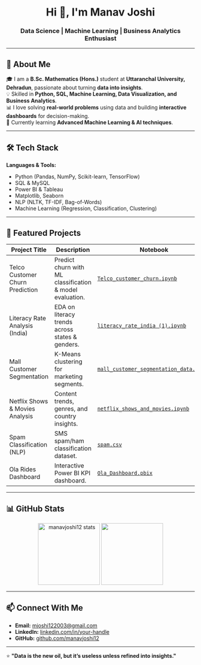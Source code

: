 <h1 align="center">Hi 👋, I'm Manav Joshi</h1>
<h3 align="center">Data Science | Machine Learning | Business Analytics Enthusiast</h3>

---

## 🚀 About Me
🎓 I am a **B.Sc. Mathematics (Hons.)** student at **Uttaranchal University, Dehradun**, passionate about turning **data into insights**.  
💡 Skilled in **Python, SQL, Machine Learning, Data Visualization, and Business Analytics**.  
📊 I love solving **real-world problems** using data and building **interactive dashboards** for decision-making.  
🌱 Currently learning **Advanced Machine Learning & AI techniques**.  

---

## 🛠 Tech Stack

**Languages & Tools:**
- Python (Pandas, NumPy, Scikit-learn, TensorFlow)
- SQL & MySQL
- Power BI & Tableau
- Matplotlib, Seaborn
- NLP (NLTK, TF-IDF, Bag-of-Words)
- Machine Learning (Regression, Classification, Clustering)

---

## 📂 Featured Projects

| Project Title | Description | Notebook |
|---|---|---|
| Telco Customer Churn Prediction | Predict churn with ML classification & model evaluation. | [`Telco_customer_churn.ipynb`](https://github.com/manavjoshi12/data-analyst/blob/HEAD/Telco_customer_churn.ipynb) |
| Literacy Rate Analysis (India) | EDA on literacy trends across states & genders. | [`literacy_rate_india (1).ipynb`](https://github.com/manavjoshi12/data-analyst/blob/HEAD/literacy_rate_india%20%281%29.ipynb) |
| Mall Customer Segmentation | K-Means clustering for marketing segments. | [`mall_customer_segmentation_data.ipynb`](https://github.com/manavjoshi12/data-analyst/blob/HEAD/mall_customer_segmentation_data.ipynb) |
| Netflix Shows & Movies Analysis | Content trends, genres, and country insights. | [`netflix_shows_and_movies.ipynb`](https://github.com/manavjoshi12/data-analyst/blob/HEAD/netflix_shows_and_movies.ipynb) |
| Spam Classification (NLP) | SMS spam/ham classification dataset. | [`spam.csv`](https://github.com/manavjoshi12/data-analyst/blob/HEAD/spam.csv) |
| Ola Rides Dashboard | Interactive Power BI KPI dashboard. | [`Ola_Dashboard.pbix`](https://github.com/manavjoshi12/data-analyst/blob/HEAD/Ola_Dashboard.pbix) |


---

## 📊 GitHub Stats

<p align="center">
  <img src="https://github-readme-stats.vercel.app/api?username=manavjoshi12&show_icons=true&theme=tokyonight" alt="manavjoshi12 stats" height="165" />
  <img src="https://github-readme-stats.vercel.app/api/top-langs/?username=manavjoshi12&layout=compact&theme=tokyonight" height="165" />
</p>

---

## 📫 Connect With Me
- **Email:** [mjoshi122003@gmail.com](mailto:mjoshi122003@gmail.com)  
- **LinkedIn:** [linkedin.com/in/your-handle](https://www.linkedin.com/in/your-handle/)  
- **GitHub:** [github.com/manavjoshi12](https://github.com/manavjoshi12)  

---

⭐ **"Data is the new oil, but it’s useless unless refined into insights."**
